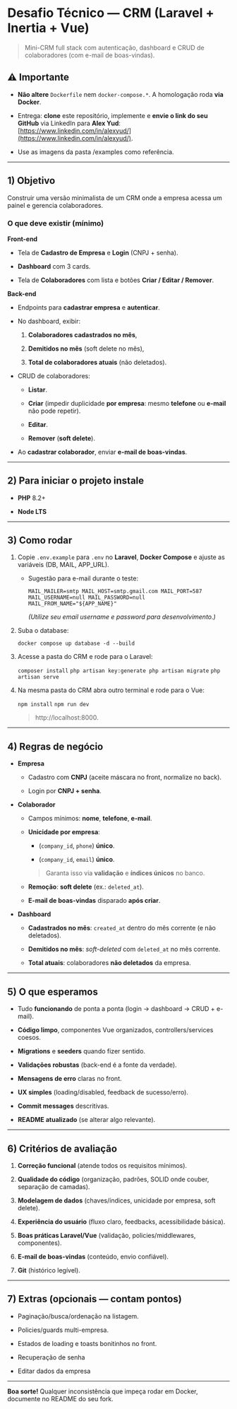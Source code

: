 # Desafio Técnico — CRM (Laravel + Inertia + Vue)

> Mini-CRM full stack com autenticação, dashboard e CRUD de colaboradores (com e-mail de boas-vindas).

## ⚠️ Importante

-   **Não altere** `Dockerfile` nem `docker-compose.*`. A homologação roda **via Docker**.
    
-   Entrega: **clone** este repositório, implemente e **envie o link do seu GitHub** via LinkedIn para **Alex Yud**: [https://www.linkedin.com/in/alexyud/](https://www.linkedin.com/in/alexyud/).

-  Use as imagens da pasta /examples como referência.

----------

## 1) Objetivo

Construir uma versão minimalista de um CRM onde a empresa acessa um painel e gerencia colaboradores.

### O que deve existir (mínimo)

**Front-end**

-   Tela de **Cadastro de Empresa** e **Login** (CNPJ + senha).
    
-   **Dashboard** com 3 cards.
    
-   Tela de **Colaboradores** com lista e botões **Criar / Editar / Remover**.
    

**Back-end**

-   Endpoints para **cadastrar empresa** e **autenticar**.
    
-   No dashboard, exibir:
    
    1.  **Colaboradores cadastrados no mês**,
        
    2.  **Demitidos no mês** (soft delete no mês),
        
    3.  **Total de colaboradores atuais** (não deletados).
        
-   CRUD de colaboradores:
    
    -   **Listar**.
        
    -   **Criar** (impedir duplicidade **por empresa**: mesmo **telefone** ou **e-mail** não pode repetir).
        
    -   **Editar**.
        
    -   **Remover** (**soft delete**).
        
-   Ao **cadastrar colaborador**, enviar **e-mail de boas-vindas**.
    

----------

## 2) Para iniciar o projeto instale

-   **PHP** 8.2+
    
-   **Node LTS**

----------

## 3) Como rodar

1.  Copie `.env.example` para `.env` no **Laravel**,  **Docker Compose** e ajuste as variáveis (DB, MAIL, APP_URL).
    
    -   Sugestão para e-mail durante o teste:
        
        `MAIL_MAILER=smtp MAIL_HOST=smtp.gmail.com MAIL_PORT=587  MAIL_USERNAME=null MAIL_PASSWORD=null MAIL_FROM_NAME="${APP_NAME}"` 
        
        _(Utilize seu email username e password para desenvolvimento.)_
        
2.  Suba o database:
    
    `docker compose up database -d --build` 
    
3.  Acesse a pasta do CRM e rode para o Laravel:
    
      `composer install` 
    `php artisan key:generate
    php artisan migrate`
     `php artisan serve`  
    
4.  Na mesma pasta do CRM abra outro terminal e rode para o Vue:
    
      `npm install`
      `npm run dev`  
    
       > http://localhost:8000.

----------

## 4) Regras de negócio

-   **Empresa**
    
    -   Cadastro com **CNPJ** (aceite máscara no front, normalize no back).
        
    -   Login por **CNPJ + senha**.
        
-   **Colaborador**
    
    -   Campos mínimos: **nome**, **telefone**, **e-mail**.
        
    -   **Unicidade por empresa**:
        
        -   (`company_id`, `phone`) **único**.
            
        -   (`company_id`, `email`) **único**.
            
        
        > Garanta isso via **validação** e **índices únicos** no banco.
        
    -   **Remoção**: **soft delete** (ex.: `deleted_at`).
        
    -   **E-mail de boas-vindas** disparado **após criar**.
        
-   **Dashboard**
    
    -   **Cadastrados no mês**: `created_at` dentro do mês corrente (e não deletados).
        
    -   **Demitidos no mês**: _soft-deleted_ com `deleted_at` no mês corrente.
        
    -   **Total atuais**: colaboradores **não deletados** da empresa.
        

----------

## 5) O que esperamos

-   Tudo **funcionando** de ponta a ponta (login → dashboard → CRUD + e-mail).
    
-   **Código limpo**, componentes Vue organizados, controllers/services coesos.
    
-   **Migrations** e **seeders** quando fizer sentido.
    
-   **Validações robustas** (back-end é a fonte da verdade).
    
-   **Mensagens de erro** claras no front.
    
-   **UX simples** (loading/disabled, feedback de sucesso/erro).
    
-   **Commit messages** descritivas.
    
-   **README atualizado** (se alterar algo relevante).
    

----------

## 6) Critérios de avaliação

1.  **Correção funcional** (atende todos os requisitos mínimos).
    
2.  **Qualidade do código** (organização, padrões, SOLID onde couber, separação de camadas).
    
3.  **Modelagem de dados** (chaves/índices, unicidade por empresa, soft delete).
    
4.  **Experiência do usuário** (fluxo claro, feedbacks, acessibilidade básica).
    
5.  **Boas práticas Laravel/Vue** (validação, policies/middlewares, componentes).
    
6.  **E-mail de boas-vindas** (conteúdo, envio confiável).
    
7.  **Git** (histórico legível).
    

----------

## 7) Extras (opcionais — contam pontos)
    
-   Paginação/busca/ordenação na listagem.
    
-   Policies/guards multi-empresa.
    
-   Estados de loading e toasts bonitinhos no front.

-	Recuperação de senha

-	Editar dados da empresa
    
----------

**Boa sorte!** Qualquer inconsistência que impeça rodar em Docker, documente no README do seu fork.

